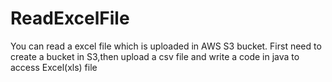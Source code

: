 # ReadExcelFile
You can read a excel file which is uploaded in AWS S3 bucket. First need to create a bucket in S3,then upload a csv file and write a code in java to access Excel(xls) file
